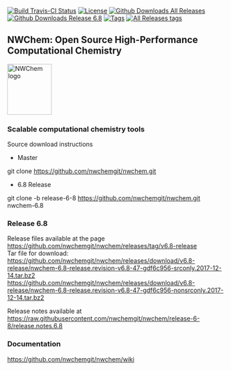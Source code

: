  



[![Build Travis-CI Status](https://travis-ci.org/nwchemgit/nwchem.svg?branch=release-6-8)](https://travis-ci.org/nwchemgit/nwchem)
[![License](https://img.shields.io/badge/license-ECL2-blue.svg)](https://raw.githubusercontent.com/nwchemgit/nwchem/master/LICENSE.md)
[![Github Downloads All Releases](https://img.shields.io/github/downloads/nwchemgit/nwchem/total.svg)](https://img.shields.io/github/downloads/nwchemgit/nwchem/total.svg)
[![Github Downloads Release 6.8](https://img.shields.io/github/downloads/nwchemgit/nwchem/v6.8-release/total.svg)](https://img.shields.io/github/downloads/nwchemgit/nwchem/v6.8-release/total.svg)
[![Tags](https://img.shields.io/github/tag/nwchemgit/nwchem.svg)](https://img.shields.io/github/tag/nwchemgit/nwchem.svg)
[![All Releases tags](https://img.shields.io/github/release/nwchemgit/nwchem/all.svg)](https://img.shields.io/github/release/nwchemgit/nwchem/all.svg)  
 
## NWChem: Open Source High-Performance Computational Chemistry
<img alt="NWChem logo" src="https://raw.githubusercontent.com/nwchemgit/nwchem/master/contrib/git.nwchem/MS3_logo_cropped.png" align=middle width="102pt" height="117pt"/>  

### Scalable computational chemistry tools


Source download instructions

* Master

git clone https://github.com/nwchemgit/nwchem.git

* 6.8 Release

git clone  -b release-6-8 https://github.com/nwchemgit/nwchem.git nwchem-6.8

### Release 6.8

Release files available at the page  
https://github.com/nwchemgit/nwchem/releases/tag/v6.8-release  
Tar file for download:  
https://github.com/nwchemgit/nwchem/releases/download/v6.8-release/nwchem-6.8-release.revision-v6.8-47-gdf6c956-srconly.2017-12-14.tar.bz2  
https://github.com/nwchemgit/nwchem/releases/download/v6.8-release/nwchem-6.8-release.revision-v6.8-47-gdf6c956-nonsrconly.2017-12-14.tar.bz2  

Release notes available at  
https://raw.githubusercontent.com/nwchemgit/nwchem/release-6-8/release.notes.6.8

### Documentation
https://github.com/nwchemgit/nwchem/wiki
